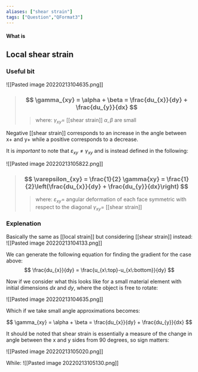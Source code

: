 ```yaml
---
aliases: ["shear strain"]
tags: ["Question","QFormat3"]
---
```


#### What is
## Local shear strain
### Useful bit
![[Pasted image 20220213104635.png]]

> ### $$ \gamma_{xy} = \alpha + \beta = \frac{du_{x}}{dy} + \frac{du_{y}}{dx} $$ 
>> where:
>> $\gamma_{xy}=$ [[shear strain]] 
>> $\alpha,\beta$ are small

Negative [[shear strain]] corresponds to an increase in the angle between x+ and y+ while a positive corresponds to a decrease.

It is _important_ to note that $\varepsilon_{xy}\neq \gamma_{xy}$ and is instead defined in the following:

![[Pasted image 20220213105822.png]]

> ### $$ \varepsilon_{xy} = \frac{1}{2} \gamma{xy} = \frac{1}{2}\left(\frac{du_{x}}{dy} + \frac{du_{y}}{dx}\right) $$ 
>> where:
>> $\varepsilon_{xy}=$ angular deformation of each face symmetric with respect to the diagonal 
>> $\gamma_{xy}=$ [[shear strain]] 

### Explenation
Basically the same as [[local strain]] but considering [[shear strain]] instead:
![[Pasted image 20220213104133.png]]

We can generate the following equation for finding the gradient for the case above:
$$ \frac{du_{x}}{dy} = \frac{u_{x\:top}-u_{x\:bottom}}{dy} $$

Now if we consider what this looks like for a small material element with initial dimensions $dx$ and $dy$, where the object is free to rotate:

![[Pasted image 20220213104635.png]]

Which if we take small angle approximations becomes:

$$ \gamma_{xy} = \alpha + \beta = \frac{du_{x}}{dy} + \frac{du_{y}}{dx} $$

It should be noted that shear strain is essentially a measure of the change in angle between the x and y sides from 90 degrees, so sign matters:

![[Pasted image 20220213105020.png]]

While:
![[Pasted image 20220213105130.png]]
